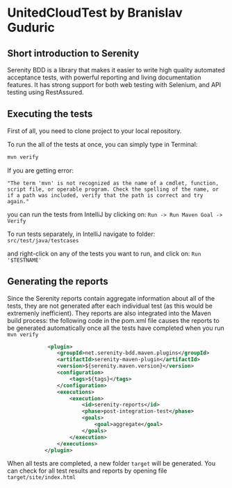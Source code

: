 # UnitedCloudTest by Branislav Guduric

## Short introduction to Serenity

Serenity BDD is a library that makes it easier to write high quality automated acceptance tests, with powerful reporting and living documentation features. It has strong support for both web testing with Selenium, and API testing using RestAssured.

## Executing the tests

First of all, you need to clone project to your local repository.

To run the all of the tests at once, you can simply type in Terminal:
```java
mvn verify
```
If you are getting error: 

```
"The term 'mvn' is not recognized as the name of a cmdlet, function, script file, or operable program. Check the spelling of the name, or if a path was included, verify that the path is correct and try again."
```

you can run the tests from IntelliJ by clicking on: `Run -> Run Maven Goal -> Verify`

To run tests separately, in IntelliJ navigate to folder: `src/test/java/testcases`

and right-click on any of the tests you want to run, and click on: `Run '$TESTNAME'`

## Generating the reports

Since the Serenity reports contain aggregate information about all of the tests, they are not generated after each individual test (as this would be extremenly inefficient). They reports are also integrated into the Maven build process: the following code in the pom.xml file causes the reports to be generated automatically once all the tests have completed when you run `mvn verify`

```xml
             <plugin>
                <groupId>net.serenity-bdd.maven.plugins</groupId>
                <artifactId>serenity-maven-plugin</artifactId>
                <version>${serenity.maven.version}</version>
                <configuration>
                    <tags>${tags}</tags>
                </configuration>
                <executions>
                    <execution>
                        <id>serenity-reports</id>
                        <phase>post-integration-test</phase>
                        <goals>
                            <goal>aggregate</goal>
                        </goals>
                    </execution>
                </executions>
            </plugin>
```
            
When all tests are completed, a new folder `target` will be generated. You can check for all test results and reports by opening file `target/site/index.html`
